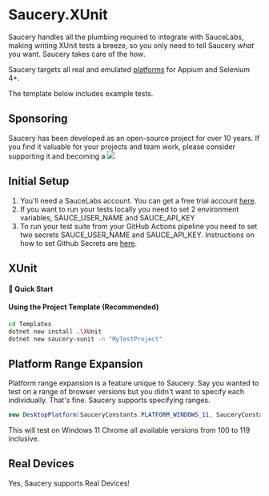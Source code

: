 ﻿# Saucery.XUnit

Saucery handles all the plumbing required to integrate with SauceLabs, making writing XUnit tests a breeze, so you only need to tell Saucery *what* you want. Saucery takes care of the *how*.

Saucery targets all real and emulated [platforms](https://saucelabs.com/products/platform-configurator) for Appium and Selenium 4+.

The template below includes example tests.

## Sponsoring
Saucery has been developed as an open-source project for over 10 years. If you find it valuable for your projects and team work, please consider supporting it and becoming a  [![](https://img.shields.io/static/v1?label=Sponsor&message=%E2%9D%A4&logo=GitHub&color=%23fe8e86)](https://github.com/sponsors/Sauceforge)

## Initial Setup

1. You'll need a SauceLabs account. You can get a free trial account [here](https://saucelabs.com/sign-up).
1. If you want to run your tests locally you need to set 2 environment variables, SAUCE_USER_NAME and SAUCE_API_KEY
1. To run your test suite from your GitHub Actions pipeline you need to set two secrets SAUCE_USER_NAME and SAUCE_API_KEY. Instructions on how to set Github Secrets are [here](https://docs.github.com/en/actions/security-guides/using-secrets-in-github-actions#creating-secrets-for-a-repository).

## XUnit

#### 🏁 Quick Start

#### Using the Project Template (Recommended)
```bash
cd Templates
dotnet new install .\XUnit
dotnet new saucery-xunit -n "MyTestProject"
```

## Platform Range Expansion

Platform range expansion is a feature unique to Saucery. Say you wanted to test on a range of browser versions but you didn't want to specify each individually. That's fine. Saucery supports specifying ranges.

```csharp
new DesktopPlatform(SauceryConstants.PLATFORM_WINDOWS_11, SauceryConstants.BROWSER_CHROME, "100->119")
```

This will test on Windows 11 Chrome all available versions from 100 to 119 inclusive.

## Real Devices

Yes, Saucery supports Real Devices!